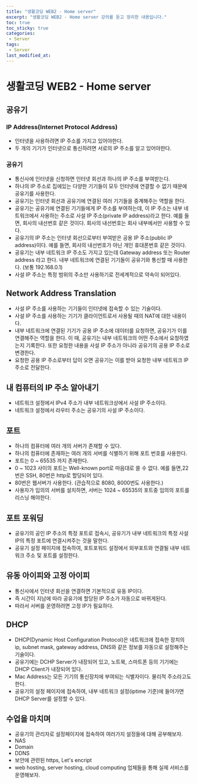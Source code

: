 ```yaml
---
title: "생활코딩 WEB2 - Home server"
excerpt: "생활코딩 WEB2 - Home server 강의를 듣고 정리한 내용입니다."
toc: true
toc_sticky: true
categories:
 - Server
tags:
 - Server
last_modified_at:
--- 
```

# 생활코딩 WEB2 - Home server
## 공유기
### IP Address(Internet Protocol Address)
- 인터넷을 사용하려면 IP 주소를 가지고 있어야한다.
- 두 개의 기기가 인터넷으로 통신하려면 서로의 IP 주소를 알고 있어야한다.

### 공유기
- 통신사에 인터넷을 신청하면 인터넷 회선과 하나의 IP 주소를 부여받는다.
- 하나의 IP 주소로 집에있는 다양한 기기들이 모두 인터넷에 연결할 수 없기 때문에 공유기를 사용한다.
- 공유기는 인터넷 회선과 공유기에 연결된 여러 기기들을 중계해주는 역할을 한다.
- 공유기는 공유기에 연결된 기기들에게 IP 주소를 부여하는데, 이 IP 주소는 내부 네트워크에서 사용하는 주소로 사설 IP 주소(private IP address)라고 한다. 예를 들면, 회사의 내선번호 같은 것이다. 회사의 내선번호는 회사 내부에서만 사용할 수 있다.
- 공유기의 IP 주소는 인터넷 회선으로부터 부여받은 공용 IP 주소(public IP address)이다. 예를 들면, 회사의 내선번호가 아닌 개인 휴대폰번호 같은 것이다.
- 공유기는 내부 네트워크 IP 주소도 가지고 있는데 Gateway address 또는 Router address 라고 한다. 내부 네트워크에 연결된 기기들이 공유기와 통신할 때 사용한다. (보통 192.168.0.1)
- 사설 IP 주소는 특정 범위의 주소만 사용하기로 전세계적으로 약속이 되어있다.

## Network Address Translation
- 사설 IP 주소를 사용하는 기기들이 인터넷에 접속할 수 있는 기술이다.
- 사설 IP 주소를 사용하는 기기가 클라이언트로서 사용될 때의 NAT에 대한 내용이다.
- 내부 네트워크에 연결된 기기가 공용 IP 주소에 데이터를 요청하면, 공유기가 이를 연결해주는 역할을 한다. 이 때, 공유기는 내부 네트워크의 어떤 주소에서 요청하였는지 기록한다. 또한 요청한 내용을 사설 IP 주소가 아니라 공유기의 공용 IP 주소로 변경한다.
- 요청한 공용 IP 주소로부터 답이 오면 공유기는 이를 받아 요청한 내부 네트워크 IP 주소로 전달한다. 

## 내 컴퓨터의 IP 주소 알아내기
- 네트워크 설정에서 IPv4 주소가 내부 네트워크상에서 사설 IP 주소이다.
- 네트워크 설정에서 라우터 주소는 공유기의 사설 IP 주소이다.

## 포트
- 하나의 컴퓨터에 여러 개의 서버가 존재할 수 있다.
- 하나의 컴퓨터에 존재하는 여러 개의 서버를 식별하기 위해 포트 번호를 사용한다.
- 포트는 0 ~ 65535 까지 존재한다.
- 0 ~ 1023 사이의 포트는 Well-known port로 마음대로 쓸 수 없다. 예를 들면,22번은 SSH, 80번은 http로 할당되어 있다.
- 80번은 웹서버가 사용한다. (관습적으로 8080, 8000번도 사용한다.)
- 사용자가 임의의 서버를 설치하면, 서버는 1024 ~ 65535의 포트중 임의의 포트를 리스닝 해야한다.

## 포트 포워딩
- 공유기의 공인 IP 주소의 특정 포트로 접속시, 공유기가 내부 네트워크의 특정 사설 IP의 특정 포트에 연결시켜주는 것을 말한다.
- 공유기 설정 페이지에 접속하여, 포트포워드 설정에서 외부포트와 연결될 내부 네트워크 주소 및 포트를 설정한다.

## 유동 아이피와 고정 아이피
- 통신사에서 인터넷 회선을 연결하면 기본적으로 유동 IP이다.
- 즉 시간이 지남에 따라 공유기에 할당된 IP 주소가 자동으로 바뀌게된다.
- 따라서 서버를 운영하려면 고정 IP가 필요하다.

## DHCP
- DHCP(Dynamic Host Configuration Protocol)은 네트워크에 접속한 장치의 ip, subnet mask, gateway address, DNS와 같은 정보를 자동으로 설정해주는 기술이다.
- 공유기에는 DCHP Server가 내장되어 있고, 노트북, 스마트폰 등의 기기에는 DHCP Client가 내장되어 있다.
- Mac Address는 모든 기기의 통신장치에 부여되는 식별자이다. 물리적 주소라고도 한다.
- 공유기의 설정 페이지에 접속하여, 내부 네트워크 설정(iptime 기준)에 들어가면 DHCP Server를 설정할 수 있다.

## 수업을 마치며
- 공유기의 관리자로 설정페이지에 접속하여 여러가지 설정들에 대해 공부해보자.
- NAS
- Domain
- DDNS
- 보안에 관련된 https, Let's encript
- web hosting, server hosting, cloud computing 업체들을 통해 실제 서비스를 운영해보자.